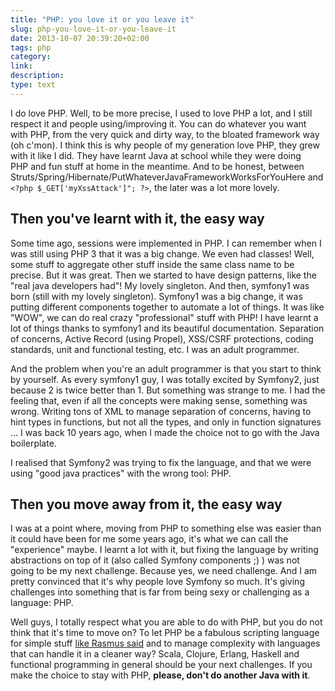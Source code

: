 ```yaml
---
title: "PHP: you love it or you leave it"
slug: php-you-love-it-or-you-leave-it
date: 2013-10-07 20:39:20+02:00
tags: php
category: 
link: 
description: 
type: text
---
```


I do love PHP. Well, to be more precise, I used to love PHP a lot, and I still respect it and people using/improving it. You can do whatever you want with PHP, from the very quick and dirty way, to the bloated framework way (oh c'mon).<!-- TEASER_END -->
I think this is why people of my generation love PHP, they grew with it like I did. They have learnt Java at school while they were doing PHP and fun stuff at home in the meantime. And to be honest, between Struts/Spring/Hibernate/PutWhateverJavaFrameworkWorksForYouHere and `<?php $_GET['myXssAttack']"; ?>`, the later was a lot more lovely.

## Then you've learnt with it, the easy way

Some time ago, sessions were implemented in PHP. I can remember when I was still using PHP 3 that it was a big change. We even had classes! Well, some stuff to aggregate other stuff inside the same class name to be precise. But it was great.
Then we started to have design patterns, like the "real java developers had"! My lovely singleton. And then, symfony1 was born (still with my lovely singleton). Symfony1 was a big change, it was putting different components together to automate a lot of things. It was like "WOW", we can do real crazy "professional" stuff with PHP! I have learnt a lot of things thanks to symfony1 and its beautiful documentation. Separation of concerns, Active Record (using Propel), XSS/CSRF protections, coding standards, unit and functional testing, etc. I was an adult programmer.

And the problem when you're an adult programmer is that you start to think by yourself. As every symfony1 guy, I was totally excited by Symfony2, just because 2 is twice better than 1. But something was strange to me. I had the feeling that, even if all the concepts were making sense, something was wrong. Writing tons of XML to manage separation of concerns, having to hint types in functions, but not all the types, and only in function signatures ... I was back 10 years ago, when I made the choice not to go with the Java boilerplate.

I realised that Symfony2 was trying to fix the language, and that we were using "good java practices" with the wrong tool: PHP.

## Then you move away from it, the easy way

I was at a point where, moving from PHP to something else was easier than it could have been for me some years ago, it's what we can call the "experience" maybe. I learnt a lot with it, but fixing the language by writing abstractions on top of it (also called Symfony components ;) ) was not going to be my next challenge. Because yes, we need challenge. And I am pretty convinced that it's why people love Symfony so much. It's giving challenges into something that is far from being sexy or challenging as a language: PHP.

Well guys, I totally respect what you are able to do with PHP, but you do not think that it's time to move on? To let PHP be a fabulous scripting language for simple stuff [like Rasmus said](http://toys.lerdorf.com/archives/38-The-no-framework-PHP-MVC-framework.html) and to manage complexity with languages that can handle it in a cleaner way? Scala, Clojure, Erlang, Haskell and functional programming in general should be your next challenges. If you make the choice to stay with PHP, __please, don't do another Java with it__.
